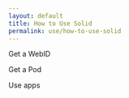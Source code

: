 ```yaml
---
layout: default
title: How to Use Solid
permalink: use/how-to-use-solid
---
```


Get a WebID

Get a Pod

Use apps

